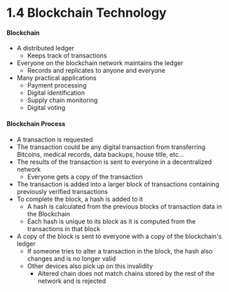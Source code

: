# 1.4 Blockchain Technology

#### Blockchain
- A distributed ledger
    - Keeps track of transactions
- Everyone on the blockchain network maintains the ledger
    - Records and replicates to anyone and everyone
- Many practical applications
    - Payment processing
    - Digital identification
    - Supply chain monitoring
    - Digital voting

#### Blockchain Process
- A transaction is requested
- The transaction could be any digital transaction from transferring Bitcoins, medical records, data backups, house title, etc...
- The results of the transaction is sent to everyone in a decentralized network
    - Everyone gets a copy of the transaction
- The transaction is added into a larger block of transactions containing previously verified transactions
- To complete the block, a hash is added to it
    - A hash is calculated from the previous blocks of transaction data in the Blockchain
    - Each hash is unique to its block as it is computed from the transactions in that block
- A copy of the block is sent to everyone with a copy of the blockchain's ledger
    - If someone tries to alter a transaction in the block, the hash also changes and is no longer valid
    - Other devices also pick up on this invalidity
        - Altered chain does not match chains stored by the rest of the network and is rejected